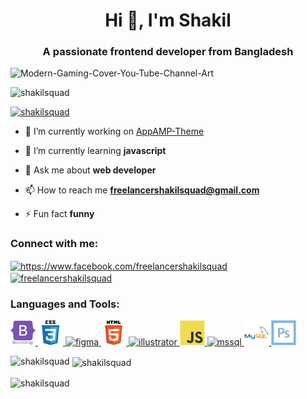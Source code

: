 

<h1 align="center">Hi 👋, I'm Shakil</h1>
<h3 align="center">A passionate frontend developer from Bangladesh</h3>
<img  src="https://i.ibb.co/t3HSqXv/Modern-Gaming-Cover-You-Tube-Channel-Art.jpg" alt="Modern-Gaming-Cover-You-Tube-Channel-Art" border="0">

<p align="left"> <img src="https://komarev.com/ghpvc/?username=shakilsquad&label=Profile%20views&color=0e75b6&style=flat" alt="shakilsquad" /> </p>

<p align="left"> <a href="https://github.com/ryo-ma/github-profile-trophy"><img src="https://github-profile-trophy.vercel.app/?username=shakilsquad" alt="shakilsquad" /></a> </p>

- 🔭 I’m currently working on [AppAMP-Theme](https://shakilsquad.github.io/AppAMP-Theme/)

- 🌱 I’m currently learning **javascript**

- 💬 Ask me about **web developer**

- 📫 How to reach me **freelancershakilsquad@gmail.com**

- ⚡ Fun fact **funny**

<h3 align="left">Connect with me:</h3>
<p align="left">
<a href="https://fb.com/https://www.facebook.com/freelancershakilsquad" target="blank"><img align="center" src="https://raw.githubusercontent.com/rahuldkjain/github-profile-readme-generator/master/src/images/icons/Social/facebook.svg" alt="https://www.facebook.com/freelancershakilsquad" height="30" width="40" /></a>
<a href="https://www.youtube.com/c/freelancershakilsquad" target="blank"><img align="center" src="https://raw.githubusercontent.com/rahuldkjain/github-profile-readme-generator/master/src/images/icons/Social/youtube.svg" alt="freelancershakilsquad" height="30" width="40" /></a>
</p>

<h3 align="left">Languages and Tools:</h3>
<p align="left"> <a href="https://getbootstrap.com" target="_blank" rel="noreferrer"> <img src="https://raw.githubusercontent.com/devicons/devicon/master/icons/bootstrap/bootstrap-plain-wordmark.svg" alt="bootstrap" width="40" height="40"/> </a> <a href="https://www.w3schools.com/css/" target="_blank" rel="noreferrer"> <img src="https://raw.githubusercontent.com/devicons/devicon/master/icons/css3/css3-original-wordmark.svg" alt="css3" width="40" height="40"/> </a> <a href="https://www.figma.com/" target="_blank" rel="noreferrer"> <img src="https://www.vectorlogo.zone/logos/figma/figma-icon.svg" alt="figma" width="40" height="40"/> </a> <a href="https://www.w3.org/html/" target="_blank" rel="noreferrer"> <img src="https://raw.githubusercontent.com/devicons/devicon/master/icons/html5/html5-original-wordmark.svg" alt="html5" width="40" height="40"/> </a> <a href="https://www.adobe.com/in/products/illustrator.html" target="_blank" rel="noreferrer"> <img src="https://www.vectorlogo.zone/logos/adobe_illustrator/adobe_illustrator-icon.svg" alt="illustrator" width="40" height="40"/> </a> <a href="https://developer.mozilla.org/en-US/docs/Web/JavaScript" target="_blank" rel="noreferrer"> <img src="https://raw.githubusercontent.com/devicons/devicon/master/icons/javascript/javascript-original.svg" alt="javascript" width="40" height="40"/> </a> <a href="https://www.microsoft.com/en-us/sql-server" target="_blank" rel="noreferrer"> <img src="https://www.svgrepo.com/show/303229/microsoft-sql-server-logo.svg" alt="mssql" width="40" height="40"/> </a> <a href="https://www.mysql.com/" target="_blank" rel="noreferrer"> <img src="https://raw.githubusercontent.com/devicons/devicon/master/icons/mysql/mysql-original-wordmark.svg" alt="mysql" width="40" height="40"/> </a> <a href="https://www.photoshop.com/en" target="_blank" rel="noreferrer"> <img src="https://raw.githubusercontent.com/devicons/devicon/master/icons/photoshop/photoshop-line.svg" alt="photoshop" width="40" height="40"/> </a> </p>

<p><img align="left" src="https://github-readme-stats.vercel.app/api/top-langs?username=shakilsquad&show_icons=true&locale=en&layout=compact" alt="shakilsquad" /></p>

<p>&nbsp;<img align="center" src="https://github-readme-stats.vercel.app/api?username=shakilsquad&show_icons=true&locale=en" alt="shakilsquad" /></p>

<p><img align="center" src="https://github-readme-streak-stats.herokuapp.com/?user=shakilsquad&" alt="shakilsquad" /></p>
